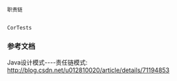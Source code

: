 


```
职责链


CorTests
```

### 参考文档

Java设计模式----责任链模式: <http://blog.csdn.net/u012810020/article/details/71194853>
